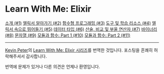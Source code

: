 # Learn With Me: Elixir

[소개 (#1)](https://github.com/ByeongUkChoi/learn_with_me_elixir/blob/main/An%20Introduction%20(%231).livemd)
[엘릭서 알아가기 (#2)](https://github.com/ByeongUkChoi/learn_with_me_elixir/blob/main/Getting%20to%20Know%20Elixir%20(%232).livemd)
[함수형 프로그래밍 (#3)](https://github.com/ByeongUkChoi/learn_with_me_elixir/blob/main/Functional%20Programming%20(%233).livemd)
[도구 및 학습 리소스 (#4)](https://github.com/ByeongUkChoi/learn_with_me_elixir/blob/main/Tools%20and%20Learning%20Resources%20(%234).livemd)
[엘릭서 속으로 뛰어들기 (#5)](https://github.com/ByeongUkChoi/learn_with_me_elixir/blob/main/Diving%20into%20Elixir%20(%235).livemd)
[데이터 타입 (#6)](https://github.com/ByeongUkChoi/learn_with_me_elixir/blob/main/Data%20Types%20(%236).livemd)
[산술, 비교 및 부울 연산자 (#7)](https://github.com/ByeongUkChoi/learn_with_me_elixir/blob/main/Arithmetic%2C%20Comparison%2C%20and%20Boolean%20Operators%20(%237).livemd)
[바이너리 (#8)](https://github.com/ByeongUkChoi/learn_with_me_elixir/blob/main/Binaries%20(%238).livemd)
[문자열 (#9)](https://github.com/ByeongUkChoi/learn_with_me_elixir/blob/main/Strings%20(%239).livemd)
[모듈과 함수: Part 1 (#10)](https://github.com/ByeongUkChoi/learn_with_me_elixir/blob/main/Modules%20and%20Functions%3A%20Part%201%20(%2310).livemd)
[모듈과 함수: Part 2 (#11)](https://github.com/ByeongUkChoi/learn_with_me_elixir/blob/main/Modules%20and%20Functions%3A%20Part%202%20(%2311).livemd)

---

[Kevin Peter](https://github.com/Maultasche)의 [Learn With Me: Elixir 시리즈](https://inquisitivedeveloper.com/tag/lwm-elixir/)를 번역한 것입니다. 포스팅을 흔쾌히 허락해주셔서 감사합니다.

번역에 문제가 있거나 다른 의견은 언제나 환영입니다.